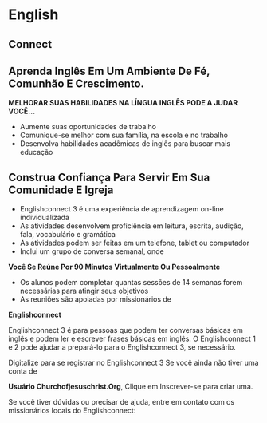 # English

## Connect

## Aprenda Inglês Em Um Ambiente De Fé, Comunhão E Crescimento.

**MELHORAR SUAS HABILIDADES NA LÍNGUA INGLÊS PODE A JUDAR VOCÊ...**

- Aumente suas oportunidades de trabalho
- Comunique-se melhor com sua família, na escola e no trabalho
- Desenvolva habilidades acadêmicas de inglês para buscar mais educação

## Construa Confiança Para Servir Em Sua Comunidade E Igreja

- Englishconnect 3 é uma experiência de aprendizagem on-line individualizada
- As atividades desenvolvem proficiência em leitura, escrita, audição, fala, vocabulário e gramática
- As atividades podem ser feitas em um telefone, tablet ou computador
- Inclui um grupo de conversa semanal, onde

**Você Se Reúne Por 90 Minutos Virtualmente Ou Pessoalmente**

- Os alunos podem completar quantas sessões de 14 semanas forem necessárias para atingir seus objetivos
- As reuniões são apoiadas por missionários de

**Englishconnect**

Englishconnect 3 é para pessoas que podem ter conversas básicas em inglês e podem ler e escrever frases básicas em inglês. O Englishconnect 1 e 2 pode ajudar a prepará-lo para o Englishconnect 3, se necessário.

Digitalize para se registrar no Englishconnect 3 Se você ainda não tiver uma conta de

**Usuário Churchofjesuschrist.Org**, Clique em Inscrever-se para criar uma.

Se você tiver dúvidas ou precisar de ajuda, entre em contato com os missionários locais do Englishconnect:

